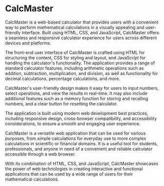 # CalcMaster

CalcMaster is a web-based calculator that provides users with a convenient way to perform mathematical calculations in a visually appealing and user-friendly interface. Built using HTML, CSS, and JavaScript, CalcMaster offers a seamless and responsive calculator experience for users across different devices and platforms.

The front-end user interface of CalcMaster is crafted using HTML for structuring the content, CSS for styling and layout, and JavaScript for handling the calculator's functionality. The application provides a range of standard calculator features, including arithmetic operations such as addition, subtraction, multiplication, and division, as well as functionality for decimal calculations, percentage calculations, and more.

CalcMaster's user-friendly design makes it easy for users to input numbers, select operations, and view the results in real-time. It may also include additional features such as a memory function for storing and recalling numbers, and a clear button for resetting the calculator.

The application is built using modern web development best practices, including responsive design, cross-browser compatibility, and accessibility considerations, to ensure a smooth and engaging user experience.

CalcMaster is a versatile web application that can be used for various purposes, from simple calculations for everyday use to more complex calculations in scientific or financial domains. It is a useful tool for students, professionals, and anyone in need of a convenient and reliable calculator accessible through a web browser.

With its combination of HTML, CSS, and JavaScript, CalcMaster showcases the power of web technologies in creating interactive and functional applications that can be used by a wide range of users for their mathematical calculations.





